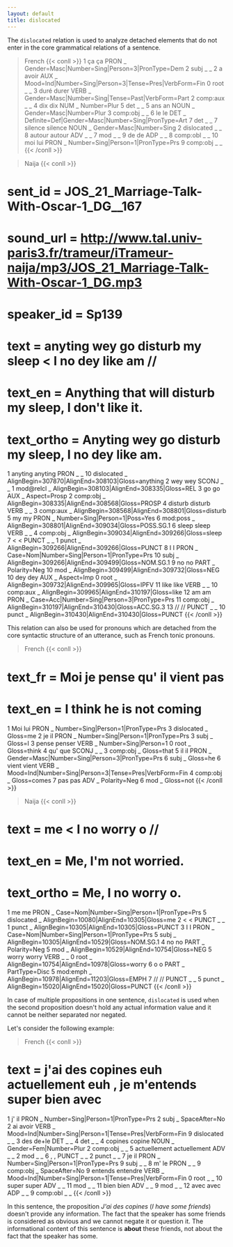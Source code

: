 ```yaml
---
layout: default
title: dislocated
---
```


The `dislocated` relation is used to analyze detached elements that do not enter in the core grammatical relations of a sentence.

>French
{{< conll >}}
1	ça	ça	PRON	_	Gender=Masc|Number=Sing|Person=3|PronType=Dem	2	subj	_	_
2	a	avoir	AUX	_	Mood=Ind|Number=Sing|Person=3|Tense=Pres|VerbForm=Fin	0	root	_	_
3	duré	durer	VERB	_	Gender=Masc|Number=Sing|Tense=Past|VerbForm=Part	2	comp:aux	_	_
4	dix	dix	NUM	_	Number=Plur	5	det	_	_
5	ans	an	NOUN	_	Gender=Masc|Number=Plur	3	comp:obj	_	_
6	le	le	DET	_	Definite=Def|Gender=Masc|Number=Sing|PronType=Art	7	det	_	_
7	silence	silence	NOUN	_	Gender=Masc|Number=Sing	2	dislocated	_	_
8	autour	autour	ADV	_	_	7	mod	_	_
9	de	de	ADP	_	_	8	comp:obl	_	_
10	moi	lui	PRON	_	Number=Sing|Person=1|PronType=Prs	9	comp:obj	_	_
{{< /conll >}}

>Naija
{{< conll >}}
# sent_id = JOS_21_Marriage-Talk-With-Oscar-1_DG__167
# sound_url = http://www.tal.univ-paris3.fr/trameur/iTrameur-naija/mp3/JOS_21_Marriage-Talk-With-Oscar-1_DG.mp3
# speaker_id = Sp139
# text = anyting wey go disturb my sleep < I no dey like am //
# text_en = Anything that will disturb my sleep, I don't like it.
# text_ortho = Anyting wey go disturb my sleep, I no dey like am.
1	anyting	anyting	PRON	_	_	10	dislocated	_	AlignBegin=307870|AlignEnd=308103|Gloss=anything
2	wey	wey	SCONJ	_	_	1	mod@relcl	_	AlignBegin=308103|AlignEnd=308335|Gloss=REL
3	go	go	AUX	_	Aspect=Prosp	2	comp:obj	_	AlignBegin=308335|AlignEnd=308568|Gloss=PROSP
4	disturb	disturb	VERB	_	_	3	comp:aux	_	AlignBegin=308568|AlignEnd=308801|Gloss=disturb
5	my	my	PRON	_	Number=Sing|Person=1|Poss=Yes	6	mod:poss	_	AlignBegin=308801|AlignEnd=309034|Gloss=POSS.SG.1
6	sleep	sleep	VERB	_	_	4	comp:obj	_	AlignBegin=309034|AlignEnd=309266|Gloss=sleep
7	<	<	PUNCT	_	_	1	punct	_	AlignBegin=309266|AlignEnd=309266|Gloss=PUNCT
8	I	I	PRON	_	Case=Nom|Number=Sing|Person=1|PronType=Prs	10	subj	_	AlignBegin=309266|AlignEnd=309499|Gloss=NOM.SG.1
9	no	no	PART	_	Polarity=Neg	10	mod	_	AlignBegin=309499|AlignEnd=309732|Gloss=NEG
10	dey	dey	AUX	_	Aspect=Imp	0	root	_	AlignBegin=309732|AlignEnd=309965|Gloss=IPFV
11	like	like	VERB	_	_	10	comp:aux	_	AlignBegin=309965|AlignEnd=310197|Gloss=like
12	am	am	PRON	_	Case=Acc|Number=Sing|Person=3|PronType=Prs	11	comp:obj	_	AlignBegin=310197|AlignEnd=310430|Gloss=ACC.SG.3
13	//	//	PUNCT	_	_	10	punct	_	AlignBegin=310430|AlignEnd=310430|Gloss=PUNCT
{{< /conll >}}

This relation can also be used for pronouns which are detached from the core syntactic structure of an utterance, such as French tonic pronouns.

>French
{{< conll >}}
# text_fr = Moi je pense qu' il vient pas
# text_en = I think he is not coming
1	Moi	lui	PRON	_	Number=Sing|Person=1|PronType=Prs	3	dislocated	_	Gloss=me
2	je	il	PRON	_	Number=Sing|Person=1|PronType=Prs	3	subj	_	Gloss=I
3	pense	penser	VERB	_	Number=Sing|Person=1	0	root	_	Gloss=think
4	qu'	que	SCONJ	_	_	3	comp:obj	_	Gloss=that
5	il	il	PRON	_	Gender=Masc|Number=Sing|Person=3|PronType=Prs	6	subj	_	Gloss=he
6	vient	vient	VERB	_	Mood=Ind|Number=Sing|Person=3|Tense=Pres|VerbForm=Fin	4	comp:obj	_	Gloss=comes
7	pas	pas	ADV	_	Polarity=Neg	6	mod	_	Gloss=not
{{< /conll >}}

>Naija
{{< conll >}}
# text = me < I no worry o //
# text_en = Me, I'm not worried.
# text_ortho = Me, I no worry o.
1	me	me	PRON	_	Case=Nom|Number=Sing|Person=1|PronType=Prs	5	dislocated	_	AlignBegin=10080|AlignEnd=10305|Gloss=me
2	<	<	PUNCT	_	_	1	punct	_	AlignBegin=10305|AlignEnd=10305|Gloss=PUNCT
3	I	I	PRON	_	Case=Nom|Number=Sing|Person=1|PronType=Prs	5	subj	_	AlignBegin=10305|AlignEnd=10529|Gloss=NOM.SG.1
4	no	no	PART	_	Polarity=Neg	5	mod	_	AlignBegin=10529|AlignEnd=10754|Gloss=NEG
5	worry	worry	VERB	_	_	0	root	_	AlignBegin=10754|AlignEnd=10978|Gloss=worry
6	o	o	PART	_	PartType=Disc	5	mod:emph	_	AlignBegin=10978|AlignEnd=11203|Gloss=EMPH
7	//	//	PUNCT	_	_	5	punct	_	AlignBegin=15020|AlignEnd=15020|Gloss=PUNCT
{{< /conll >}}

In case of multiple propositions in one sentence, `dislocated` is used when the second proposition doesn't hold any actual information value and it cannot be neither separated nor negated.

Let's consider the following example:
>French
{{< conll >}}
# text = j'ai des copines euh actuellement euh , je m'entends super bien avec
1	j'	il	PRON	_	Number=Sing|Person=1|PronType=Prs	2	subj	_	SpaceAfter=No
2	ai	avoir	VERB	_	Mood=Ind|Number=Sing|Person=1|Tense=Pres|VerbForm=Fin	9	dislocated	_	_
3	des	de+le	DET	_	_	4	det	_	_
4	copines	copine	NOUN	_	Gender=Fem|Number=Plur	2	comp:obj	_	_
5	actuellement	actuellement	ADV	_	_	2	mod	_	_
6	,	,	PUNCT	_	_	2	punct	_	_
7	je	il	PRON	_	Number=Sing|Person=1|PronType=Prs	9	subj	_	_
8	m'	le	PRON	_	_	9	comp:obj	_	SpaceAfter=No
9	entends	entendre	VERB	_	Mood=Ind|Number=Sing|Person=1|Tense=Pres|VerbForm=Fin	0	root	_	_
10	super	super	ADV	_	_	11	mod	_	_
11	bien	bien	ADV	_	_	9	mod	_	_
12	avec	avec	ADP	_	_	9	comp:obl	_	_
{{< /conll >}}

In this sentence, the proposition *J'ai des copines* (*I have some friends*) doesn't provide any information. The fact that the speaker has some friends is considered as obvious and we cannot negate it or question it. The informational content of this sentence is **about** these friends, not about the fact that the speaker has some.
